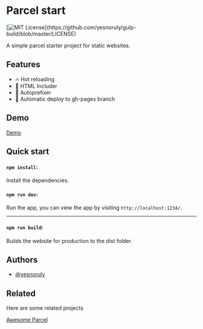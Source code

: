 # Parcel start

[![MIT License](https://img.shields.io/apm/l/atomic-design-ui.svg?)](https://github.com/yesnoruly/gulp-build/blob/master/LICENSE)

A simple parcel starter project for static websites.

## Features

- 🔥 Hot reloading
- 📝 HTML Includer
- 🔢 Autoprefixer
- 🎡 Automatic deploy to gh-pages branch

## Demo

[Demo](https://github.com/yesnoruly/parcel-start#readme)

## Quick start

#### `npm install`:

Install the dependencies.

#### `npm run dev`:

Run the app, you can view the app by visiting `http://localhost:1234/`.

---

#### `npm run build`:

Builds the website for production to the dist folder.

## Authors

- [@yesnoruly](https://github.com/yesnoruly)

## Related

Here are some related projects

[Awesome Parcel](https://github.com/parcel-bundler/awesome-parcel#examples)